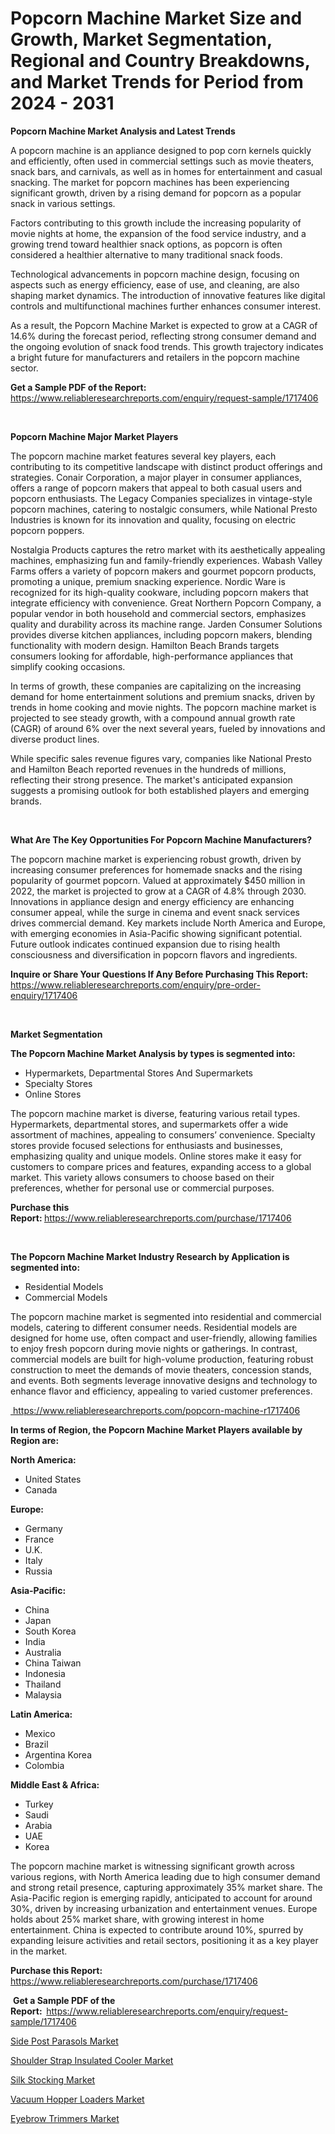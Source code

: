 <p><h1>Popcorn Machine Market Size and Growth, Market Segmentation, Regional and Country Breakdowns, and Market Trends for Period from 2024 -  2031</h1></p><p><strong>Popcorn Machine Market Analysis and Latest Trends</strong></p>
<p><p>A popcorn machine is an appliance designed to pop corn kernels quickly and efficiently, often used in commercial settings such as movie theaters, snack bars, and carnivals, as well as in homes for entertainment and casual snacking. The market for popcorn machines has been experiencing significant growth, driven by a rising demand for popcorn as a popular snack in various settings. </p><p>Factors contributing to this growth include the increasing popularity of movie nights at home, the expansion of the food service industry, and a growing trend toward healthier snack options, as popcorn is often considered a healthier alternative to many traditional snack foods. </p><p>Technological advancements in popcorn machine design, focusing on aspects such as energy efficiency, ease of use, and cleaning, are also shaping market dynamics. The introduction of innovative features like digital controls and multifunctional machines further enhances consumer interest. </p><p>As a result, the Popcorn Machine Market is expected to grow at a CAGR of 14.6% during the forecast period, reflecting strong consumer demand and the ongoing evolution of snack food trends. This growth trajectory indicates a bright future for manufacturers and retailers in the popcorn machine sector.</p></p>
<p><strong>Get a Sample PDF of the Report:&nbsp;</strong> <a href="https://www.reliableresearchreports.com/enquiry/request-sample/1717406?utm_campaign=123&utm_medium=2&utm_source=Github&utm_content=ia&utm_term=14102024&utm_id=popcorn-machine">https://www.reliableresearchreports.com/enquiry/request-sample/1717406</a></p>
<p>&nbsp;</p>
<p><strong>Popcorn Machine Major Market Players</strong></p>
<p><p>The popcorn machine market features several key players, each contributing to its competitive landscape with distinct product offerings and strategies. Conair Corporation, a major player in consumer appliances, offers a range of popcorn makers that appeal to both casual users and popcorn enthusiasts. The Legacy Companies specializes in vintage-style popcorn machines, catering to nostalgic consumers, while National Presto Industries is known for its innovation and quality, focusing on electric popcorn poppers.</p><p>Nostalgia Products captures the retro market with its aesthetically appealing machines, emphasizing fun and family-friendly experiences. Wabash Valley Farms offers a variety of popcorn makers and gourmet popcorn products, promoting a unique, premium snacking experience. Nordic Ware is recognized for its high-quality cookware, including popcorn makers that integrate efficiency with convenience. Great Northern Popcorn Company, a popular vendor in both household and commercial sectors, emphasizes quality and durability across its machine range. Jarden Consumer Solutions provides diverse kitchen appliances, including popcorn makers, blending functionality with modern design. Hamilton Beach Brands targets consumers looking for affordable, high-performance appliances that simplify cooking occasions.</p><p>In terms of growth, these companies are capitalizing on the increasing demand for home entertainment solutions and premium snacks, driven by trends in home cooking and movie nights. The popcorn machine market is projected to see steady growth, with a compound annual growth rate (CAGR) of around 6% over the next several years, fueled by innovations and diverse product lines.</p><p>While specific sales revenue figures vary, companies like National Presto and Hamilton Beach reported revenues in the hundreds of millions, reflecting their strong presence. The market's anticipated expansion suggests a promising outlook for both established players and emerging brands.</p></p>
<p>&nbsp;</p>
<p><strong>What Are The Key Opportunities For Popcorn Machine Manufacturers?</strong></p>
<p><p>The popcorn machine market is experiencing robust growth, driven by increasing consumer preferences for homemade snacks and the rising popularity of gourmet popcorn. Valued at approximately $450 million in 2022, the market is projected to grow at a CAGR of 4.8% through 2030. Innovations in appliance design and energy efficiency are enhancing consumer appeal, while the surge in cinema and event snack services drives commercial demand. Key markets include North America and Europe, with emerging economies in Asia-Pacific showing significant potential. Future outlook indicates continued expansion due to rising health consciousness and diversification in popcorn flavors and ingredients.</p></p>
<p><strong>Inquire or Share Your Questions If Any Before Purchasing This Report:</strong> <a href="https://www.reliableresearchreports.com/enquiry/pre-order-enquiry/1717406?utm_campaign=123&utm_medium=2&utm_source=Github&utm_content=ia&utm_term=14102024&utm_id=popcorn-machine">https://www.reliableresearchreports.com/enquiry/pre-order-enquiry/1717406</a></p>
<p>&nbsp;</p>
<p><strong>Market Segmentation</strong></p>
<p><strong>The Popcorn Machine Market Analysis by types is segmented into:</strong></p>
<p><ul><li>Hypermarkets, Departmental Stores And Supermarkets</li><li>Specialty Stores</li><li>Online Stores</li></ul></p>
<p><p>The popcorn machine market is diverse, featuring various retail types. Hypermarkets, departmental stores, and supermarkets offer a wide assortment of machines, appealing to consumers’ convenience. Specialty stores provide focused selections for enthusiasts and businesses, emphasizing quality and unique models. Online stores make it easy for customers to compare prices and features, expanding access to a global market. This variety allows consumers to choose based on their preferences, whether for personal use or commercial purposes.</p></p>
<p><strong>Purchase this Report:&nbsp;</strong><a href="https://www.reliableresearchreports.com/purchase/1717406?utm_campaign=123&utm_medium=2&utm_source=Github&utm_content=ia&utm_term=14102024&utm_id=popcorn-machine">https://www.reliableresearchreports.com/purchase/1717406</a></p>
<p>&nbsp;</p>
<p><strong>The Popcorn Machine Market Industry Research by Application is segmented into:</strong></p>
<p><ul><li>Residential Models</li><li>Commercial Models</li></ul></p>
<p><p>The popcorn machine market is segmented into residential and commercial models, catering to different consumer needs. Residential models are designed for home use, often compact and user-friendly, allowing families to enjoy fresh popcorn during movie nights or gatherings. In contrast, commercial models are built for high-volume production, featuring robust construction to meet the demands of movie theaters, concession stands, and events. Both segments leverage innovative designs and technology to enhance flavor and efficiency, appealing to varied customer preferences.</p></p>
<p><a href="https://www.reliableresearchreports.com/popcorn-machine-r1717406?utm_campaign=123&utm_medium=2&utm_source=Github&utm_content=ia&utm_term=14102024&utm_id=popcorn-machine">&nbsp;https://www.reliableresearchreports.com/popcorn-machine-r1717406</a></p>
<p><strong>In terms of Region, the Popcorn Machine Market Players available by Region are:</strong></p>
<p>
    <p> <strong> North America: </strong>
        <ul>
            <li>United States</li>
            <li>Canada</li>
        </ul>
        </p> 
    <p> <strong> Europe: </strong>
        <ul>
            <li>Germany</li>
            <li>France</li>
            <li>U.K.</li>
            <li>Italy</li>
            <li>Russia</li>
        </ul>
        </p> 
    <p> <strong> Asia-Pacific: </strong>
        <ul>
            <li>China</li>
            <li>Japan</li>
            <li>South Korea</li>
            <li>India</li>
            <li>Australia</li>
            <li>China Taiwan</li>
            <li>Indonesia</li>
            <li>Thailand</li>
            <li>Malaysia</li>
        </ul>
        </p> 
    <p> <strong> Latin America: </strong>
        <ul>
            <li>Mexico</li>
            <li>Brazil</li>
            <li>Argentina Korea</li>
            <li>Colombia</li>
        </ul>
        </p> 
    <p> <strong> Middle East & Africa: </strong>
        <ul>
            <li>Turkey</li>
            <li>Saudi</li>
            <li>Arabia</li>
            <li>UAE</li>
            <li>Korea</li>
        </ul>
    </p>
    </p>
<p><p>The popcorn machine market is witnessing significant growth across various regions, with North America leading due to high consumer demand and strong retail presence, capturing approximately 35% market share. The Asia-Pacific region is emerging rapidly, anticipated to account for around 30%, driven by increasing urbanization and entertainment venues. Europe holds about 25% market share, with growing interest in home entertainment. China is expected to contribute around 10%, spurred by expanding leisure activities and retail sectors, positioning it as a key player in the market.</p></p>
<p><strong>Purchase this Report: </strong><a href="https://www.reliableresearchreports.com/purchase/1717406?utm_campaign=123&utm_medium=2&utm_source=Github&utm_content=ia&utm_term=14102024&utm_id=popcorn-machine">https://www.reliableresearchreports.com/purchase/1717406</a></p>
<p>&nbsp;<strong>Get a Sample PDF of the Report:&nbsp;&nbsp;</strong><a href="https://www.reliableresearchreports.com/enquiry/request-sample/1717406?utm_campaign=123&utm_medium=2&utm_source=Github&utm_content=ia&utm_term=14102024&utm_id=popcorn-machine">https://www.reliableresearchreports.com/enquiry/request-sample/1717406</a></p>
<p><strong></strong></p>
<p><p><a href="https://www.linkedin.com/pulse/deep-dive-side-post-parasols-market-itstrends-segmentation-ypcyf?utm_campaign=123&utm_medium=2&utm_source=Github&utm_content=ia&utm_term=14102024&utm_id=popcorn-machine">Side Post Parasols Market</a></p><p><a href="https://www.linkedin.com/pulse/shoulder-strap-insulated-cooler-market-share-analysis-growth-owokc?trk=public_post_embed_feed-article-content&utm_campaign=123&utm_medium=2&utm_source=Github&utm_content=ia&utm_term=14102024&utm_id=popcorn-machine">Shoulder Strap Insulated Cooler Market</a></p><p><a href="https://www.linkedin.com/pulse/silk-stocking-market-revolution-size-share-emerging-trends-pydrf?utm_campaign=123&utm_medium=2&utm_source=Github&utm_content=ia&utm_term=14102024&utm_id=popcorn-machine">Silk Stocking Market</a></p><p><a href="https://github.com/NasrinKhan99/Market-Research-Report-List-1/blob/main/vacuum-hopper-loaders-market.md?utm_campaign=123&utm_medium=2&utm_source=Github&utm_content=ia&utm_term=14102024&utm_id=popcorn-machine">Vacuum Hopper Loaders Market</a></p><p><a href="https://github.com/RoseBoyd475/Market-Research-Report-List-1/blob/main/eyebrow-trimmers-market.md?utm_campaign=123&utm_medium=2&utm_source=Github&utm_content=ia&utm_term=14102024&utm_id=popcorn-machine">Eyebrow Trimmers Market</a></p></p>